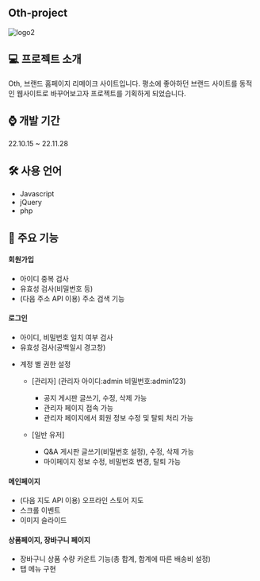 ## Oth-project

![logo2](https://user-images.githubusercontent.com/116494960/210179176-9a02c008-4788-4263-976b-9b713b6712d1.png)


## 💻 프로젝트 소개
Oth, 브랜드 홈페이지 리메이크 사이트입니다. 
평소에 좋아하던 브랜드 사이트를 동적인 웹사이트로 바꾸어보고자 프로젝트를 기획하게 되었습니다.


## ⌚ 개발 기간
22.10.15 ~ 22.11.28


## 🛠 사용 언어
* Javascript
* jQuery
* php

## 📌 주요 기능
#### 회원가입
- 아이디 중복 검사
- 유효성 검사(비밀번호 등)
- (다음 주소 API 이용) 주소 검색 기능

#### 로그인
- 아이디, 비밀번호 일치 여부 검사
- 유효성 검사(공백일시 경고창)
* 계정 별 권한 설정
  * [관리자] (관리자 아이디:admin 비밀번호:admin123)
    * 공지 게시판 글쓰기, 수정, 삭제 가능
    * 관리자 페이지 접속 가능
    * 관리자 페이지에서 회원 정보 수정 및 탈퇴 처리 가능
    
  * [일반 유저]
    * Q&A 게시판 글쓰기(비밀번호 설정), 수정, 삭제 가능
    * 마이페이지 정보 수정, 비밀번호 변경, 탈퇴 가능

#### 메인페이지
- (다음 지도 API 이용) 오프라인 스토어 지도
- 스크롤 이벤트
- 이미지 슬라이드

#### 상품페이지, 장바구니 페이지
- 장바구니 상품 수량 카운트 기능(총 합계, 합계에 따른 배송비 설정)
- 탭 메뉴 구현

